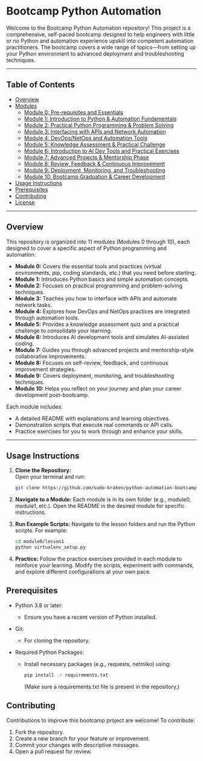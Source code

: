 # Bootcamp Python Automation

Welcome to the Bootcamp Python Automation repository! This project is a comprehensive, self-paced bootcamp designed to help engineers with little or no Python and automation experience upskill into competent automation practitioners. The bootcamp covers a wide range of topics—from setting up your Python environment to advanced deployment and troubleshooting techniques.

---

## Table of Contents

- [Overview](#overview)
- [Modules](#modules)
  - [Module 0: Pre-requisites and Essentials](module0/README.md)
  - [Module 1: Introduction to Python & Automation Fundamentals](module1/README.md)
  - [Module 2: Practical Python Programming & Problem Solving](module2/README.md)
  - [Module 3: Interfacing with APIs and Network Automation](module3/README.md)
  - [Module 4: DevOps/NetOps and Automation Tools](module4/README.md)
  - [Module 5: Knowledge Assessment & Practical Challenge](module5/README.md)
  - [Module 6: Introduction to AI Dev Tools and Practical Exercises](module6/README.md)
  - [Module 7: Advanced Projects & Mentorship Phase](module7/README.md)
  - [Module 8: Review, Feedback & Continuous Improvement](module8/README.md)
  - [Module 9: Deployment, Monitoring, and Troubleshooting](module9/README.md)
  - [Module 10: Bootcamp Graduation & Career Development](module10/README.md)
- [Usage Instructions](#usage-instructions)
- [Prerequisites](#prerequisites)
- [Contributing](#contributing)
- [License](#license)

---

## Overview

This repository is organized into 11 modules (Modules 0 through 10), each designed to cover a specific aspect of Python programming and automation:

- **Module 0:** Covers the essential tools and practices (virtual environments, pip, coding standards, etc.) that you need before starting.
- **Module 1:** Introduces Python basics and simple automation concepts.
- **Module 2:** Focuses on practical programming and problem-solving techniques.
- **Module 3:** Teaches you how to interface with APIs and automate network tasks.
- **Module 4:** Explores how DevOps and NetOps practices are integrated through automation tools.
- **Module 5:** Provides a knowledge assessment quiz and a practical challenge to consolidate your learning.
- **Module 6:** Introduces AI development tools and simulates AI-assisted coding.
- **Module 7:** Guides you through advanced projects and mentorship-style collaborative improvements.
- **Module 8:** Focuses on self-review, feedback, and continuous improvement strategies.
- **Module 9:** Covers deployment, monitoring, and troubleshooting techniques.
- **Module 10:** Helps you reflect on your journey and plan your career development post-bootcamp.

Each module includes:
- A detailed README with explanations and learning objectives.
- Demonstration scripts that execute real commands or API calls.
- Practice exercises for you to work through and enhance your skills.

---

## Usage Instructions

1. **Clone the Repository:**  
   Open your terminal and run:
   ```bash
   git clone https://github.com/sudo-kraken/python-automation-bootcamp.git
   ```
2. **Navigate to a Module:**
  Each module is in its own folder (e.g., module0, module1, etc.). Open the README in the desired module for specific instructions.

3. **Run Example Scripts:**
  Navigate to the lesson folders and run the Python scripts. For example:
    ```bash
    cd module0/lesson1
    python virtualenv_setup.py
    ```

4. **Practice:**
  Follow the practice exercises provided in each module to reinforce your learning. Modify the scripts, experiment with commands, and explore different configurations at your own pace.

## Prerequisites

- Python 3.8 or later:
  - Ensure you have a recent version of Python installed.

- Git:
  - For cloning the repository.

- Required Python Packages:
  - Install necessary packages (e.g., requests, netmiko) using:

    ```bash
    pip install -r requirements.txt
    ```
    (Make sure a requirements.txt file is present in the repository.)

## Contributing

Contributions to improve this bootcamp project are welcome! To contribute:

  1. Fork the repository.
  2. Create a new branch for your feature or improvement.
  3. Commit your changes with descriptive messages.
  4. Open a pull request for review.